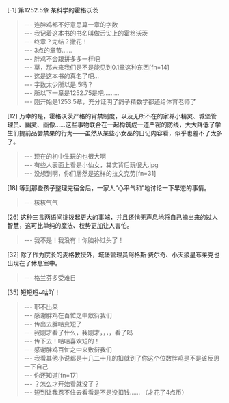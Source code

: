 
[-1] 第1252.5章 某科学的霍格沃茨
>--- 连胖鸡都不好意思算一章的字数<br>
>--- 我记着这本书的书名叫做舌尖上的霍格沃茨<br>
>--- 终章？完结？撒花！<br>
>--- 3点的章节……<br>
>--- 胖鸡不会跟拼多多一样吧<br>
>--- 草，那未来我们是不是能见到0.1章这种东西[fn=14]<br>
>--- 这是这本书的真名了吧…<br>
>--- 字数太少所以是.5吗？<br>
>--- 所以下一章是1252.75是吧………<br>
>--- 刚开始是1253.5章，充分证明了鸽子精数学都还给体育老师了<br>

[12] 万幸的是，霍格沃茨严格的宵禁制度，以及无所不在的家养小精灵、城堡管理员、幽灵、画像……这些事物联合在一起构筑成一道严密的防线，大大降低了学生们提前品尝禁果的行为——虽然从某些小女巫的日记内容看，似乎也差不了太多了。
>--- 现在的初中生玩的也很大啊<br>
>--- 有些人表面上看是小仙女，其实背后玩很大.jpg<br>
>--- 没想到啊，你们居然是这样的拉文克劳[fn=31]<br>

[18] 等到那些孩子整理完宿舍后，一家人“心平气和”地讨论一下早恋的事情。
>--- 核核气气<br>

[26] 这种三言两语间挑拨起更大的事端，并且还悄无声息地将自己摘出来的过人智慧，这可比单纯的魔法、权势更加让人害怕。
>--- 我不是！我没有！你脑补过头了！<br>

[32] 除了作为院长的麦格教授外，城堡管理员阿格斯·费尔奇、小天狼星布莱克也出现在了休息室中。
>--- 格兰芬多受难日<br>

[35] 短短短~咕吖！
>--- 耶不出来<br>
>--- 感谢胖鸡在百忙之中敷衍我们<br>
>--- 传出去胖咕变短了<br>
>--- 我刚才看了什么，我刚才，，，，看了吗<br>
>--- 传下去！咕咕喜欢短的！<br>
>--- 感谢胖鸡百忙之中来敷衍我们<br>
>--- 我看其他小说都是十几二十几的扣就到了你这个位数胖鸡是不是该反思一下自己<br>
>--- 你还知道[fn=17]<br>
>--- ？怎么才开始看就没了？<br>
>--- 短到让我忍不住去看看是不是没扣钱……
（才花了4点币）<br>
